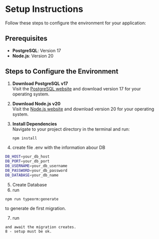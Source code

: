 # Setup Instructions

Follow these steps to configure the environment for your application:

## Prerequisites

- **PostgreSQL**: Version 17
- **Node.js**: Version 20

## Steps to Configure the Environment

1. **Download PostgreSQL v17**  
   Visit the [PostgreSQL website](https://www.postgresql.org/download/) and download version 17 for your operating system.

2. **Download Node.js v20**  
   Visit the [Node.js website](https://nodejs.org/en/download/) and download version 20 for your operating system.

3. **Install Dependencies**  
   Navigate to your project directory in the terminal and run:
   ```bash
   npm install

4. create file .env with the information abour DB    
 ```bash
 DB_HOST=your_db_host
 DB_PORT=your_db_port
 DB_USERNAME=your_db_username
 DB_PASSWORD=your_db_password
 DB_DATABASE=your_db_name
```
5. Create Database
6. run
```
npm run typeorm:generate
```
to generate de first migration.

7. run
```npm start
and await the migration creates.
8 - setup must be ok.

